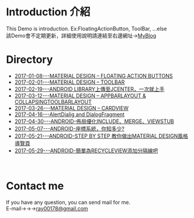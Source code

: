 Introduction 介紹
====
This Demo is introduction. Ex:FloatingActionButton, ToolBar, ...else
<br>該Demo會不定期更新，詳細使用說明請連結至右邊網址→[MyBlog](https://rayzhangweb.wordpress.com/ "Designer:RayZhang")

Directory
====
* [2017-01-08---MATERIAL DESIGN – FLOATING ACTION BUTTONS](https://rayzhangweb.wordpress.com/2017/01/08/material-design-floating-action-buttons-%E4%BD%BF%E7%94%A8/) 
* [2017-02-01---MATERIAL DESIGN – TOOLBAR](https://rayzhangweb.wordpress.com/2017/02/01/material-design-toolbar-%E4%BD%BF%E7%94%A8/)
* [2017-02-19---ANDROID LIBRARY上傳至JCENTER，一次就上手](https://rayzhangweb.wordpress.com/2017/02/19/android-library%E4%B8%8A%E5%82%B3%E8%87%B3jcenter%EF%BC%8C%E4%B8%80%E6%AC%A1%E5%B0%B1%E4%B8%8A%E6%89%8B/)
* [2017-03-12---MATERIAL DESIGN – APPBARLAYOUT & COLLAPSINGTOOLBARLAYOUT](https://rayzhangweb.wordpress.com/2017/03/12/material-design-appbarlayout-collapsingtoolbarlayout-%E4%BD%BF%E7%94%A8/)
* [2017-03-26---MATERIAL DESIGN – CARDVIEW](https://rayzhangweb.wordpress.com/2017/03/26/material-design-cardview-%E4%BD%BF%E7%94%A8/?frame-nonce=3803e6640f)
* [2017-04-16---AlertDialig and DialogFragment](https://rayzhangweb.wordpress.com/2017/04/16/android-dialog-and-dialogfragment/)
* [2017-04-30---ANDROID-佈局優化INCLUDE、MERGE、VIEWSTUB](https://rayzhangweb.wordpress.com/2017/04/30/android-%E4%BD%88%E5%B1%80%E5%84%AA%E5%8C%96include%E3%80%81merge%E3%80%81viewstub/)
* [2017-05-07---ANDROID-座標系統，你知多少?](https://rayzhangweb.wordpress.com/2017/05/07/android-%E5%BA%A7%E6%A8%99%E7%B3%BB%E7%B5%B1%EF%BC%8C%E4%BD%A0%E7%9F%A5%E5%A4%9A%E5%B0%91/?preview_id=1257&preview_nonce=29d3f6d5c1)
* [2017-05-21---ANDROID-STEP BY STEP 教你做出MATERIAL DESIGN風格 導覽頁](https://rayzhangweb.wordpress.com/2017/05/21/android-step-by-step-%E6%95%99%E4%BD%A0%E5%81%9A%E5%87%BAmaterial-design%E9%A2%A8%E6%A0%BC-%E5%B0%8E%E8%A6%BD%E9%A0%81/)
* [2017-05-29---ANDROID-簡單為RECYCLEVIEW添加分隔線吧](https://rayzhangweb.wordpress.com/2017/05/29/android-%E7%B0%A1%E5%96%AE%E7%82%BArecycleview%E6%B7%BB%E5%8A%A0%E5%88%86%E9%9A%94%E7%B7%9A%E5%90%A7/?preview_id=1505&preview_nonce=1f88f79184)
<br>

Contact me
====
If you have any question, you can send mail for me.<br>
E-mail→→→<ray00178@gmail.com>
